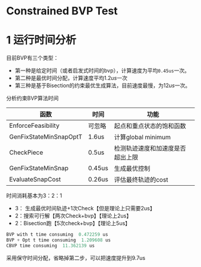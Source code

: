 # Constrained BVP Test

# 1 运行时间分析

目前BVP有三个类型：

* 第一种是给定时间（或者启发式时间的bvp），计算速度为平均`0.45us`一次。
* 第二种是最优时间分配，计算速度平均$1.2us$一次
* 第三种是基于Bisection的约束最优生成算法，目前速度最慢，为$12us$一次。

分析约束BVP算法时间

| 函数                   | 时间   | 功能                             |
| ---------------------- | ------ | -------------------------------- |
| EnforceFeasibility     | 可忽略 | 起点和重点状态的饱和函数         |
| GenFixStateMinSnapOptT | 1.6us  | 计算global minimum               |
| CheckPiece             | 0.5us  | 检测轨迹速度和加速度是否超出上限 |
| GenFixStateMinSnap     | 0.45us | 生成最优控制                     |
| EvaluateSnapCost       | 0.26us | 评估最终轨迹的cost               |

时间消耗基本为3：2：1

* 3： 生成最优时间轨迹+1次Check【但是理论上只需要2us】
* 2：搜索可行解【两次Check+bvp】【理论上2us】
* 2：Bisection跑【5次check+bvp】【理论上5us】

```cpp
BVP with t time consuming  0.472259 us
BVP + Opt t time consuming  1.209608 us
CBVP time consuming  11.362139 us
```

采用保守时间分配，省略掉第二步，可以把速度提升到9.7us

